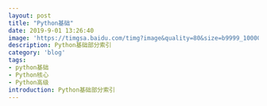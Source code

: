 ```yaml
---
layout: post
title: "Python基础"
date: 2019-9-01 13:26:40
image: 'https://timgsa.baidu.com/timg?image&quality=80&size=b9999_10000&sec=1567328708320&di=de53e5eb7c5cfd368e9699775e3506e4&imgtype=0&src=http%3A%2F%2Fpic.kekenet.com%2F2018%2F0107%2F8121515325256.jpg'
description: Python基础部分索引
category: 'blog'
tags:
- python基础
- Python核心
- Python高级
introduction: Python基础部分索引
---
```


<script>
window.location.href='https://victorfengming.github.io/2019/08/python-base-index/';
</script>


